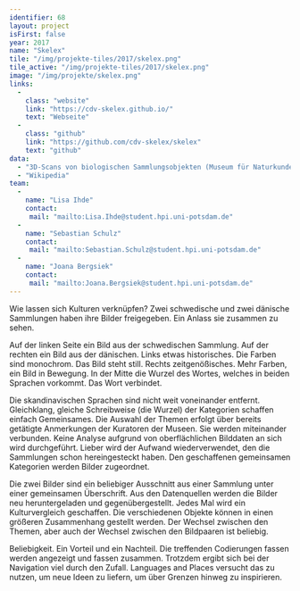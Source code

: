 ```yaml
---
identifier: 68
layout: project
isFirst: false
year: 2017
name: "Skelex"
tile: "/img/projekte-tiles/2017/skelex.png"
tile_active: "/img/projekte-tiles/2017/skelex.png"
image: "/img/projekte/skelex.png"
links:
  -
    class: "website"
    link: "https://cdv-skelex.github.io/"
    text: "Webseite"
  -
    class: "github"
    link: "https://github.com/cdv-skelex/skelex"
    text: "github"
data:
  - "3D-Scans von biologischen Sammlungsobjekten (Museum für Naturkunde Berlin)"
  - "Wikipedia"
team:
  -
    name: "Lisa Ihde"
    contact:
     mail: "mailto:Lisa.Ihde@student.hpi.uni-potsdam.de"
  -
    name: "Sebastian Schulz"
    contact:
     mail: "mailto:Sebastian.Schulz@student.hpi.uni-potsdam.de"
  -
    name: "Joana Bergsiek"
    contact:
     mail: "mailto:Joana.Bergsiek@student.hpi.uni-potsdam.de"
---
```

Wie lassen sich Kulturen verknüpfen? Zwei schwedische und zwei dänische Sammlungen haben ihre Bilder freigegeben. Ein Anlass sie zusammen zu sehen.

Auf der linken Seite ein Bild aus der schwedischen Sammlung. Auf der rechten ein Bild aus der dänischen. Links etwas historisches. Die Farben sind monochrom. Das Bild steht still. Rechts zeitgenößisches. Mehr Farben, ein Bild in Bewegung. In der Mitte die Wurzel des Wortes, welches in beiden Sprachen vorkommt. Das Wort verbindet.

Die skandinavischen Sprachen sind nicht weit voneinander entfernt. Gleichklang, gleiche Schreibweise (die Wurzel) der Kategorien schaffen einfach Gemeinsames. Die Auswahl der Themen erfolgt über bereits getätigte Anmerkungen der Kuratoren der Museen. Sie werden miteinander verbunden. Keine Analyse aufgrund von oberflächlichen Bilddaten an sich wird durchgeführt. Lieber wird der Aufwand wiederverwendet, den die Sammlungen schon hereingesteckt haben. Den geschaffenen gemeinsamen Kategorien werden Bilder zugeordnet.

Die zwei Bilder sind ein beliebiger Ausschnitt aus einer Sammlung unter einer gemeinsamen Überschrift. Aus den Datenquellen werden die Bilder neu heruntergeladen und gegenübergestellt. Jedes Mal wird ein Kulturvergleich geschaffen. Die verschiedenen Objekte können in einen größeren Zusammenhang gestellt werden. Der Wechsel zwischen den Themen, aber auch der Wechsel zwischen den Bildpaaren ist beliebig.

Beliebigkeit. Ein Vorteil und ein Nachteil. Die treffenden Codierungen fassen werden angezeigt und fassen zusammen. Trotzdem ergibt sich bei der Navigation viel durch den Zufall. Languages and Places versucht das zu nutzen, um neue Ideen zu liefern, um über Grenzen hinweg zu inspirieren.
